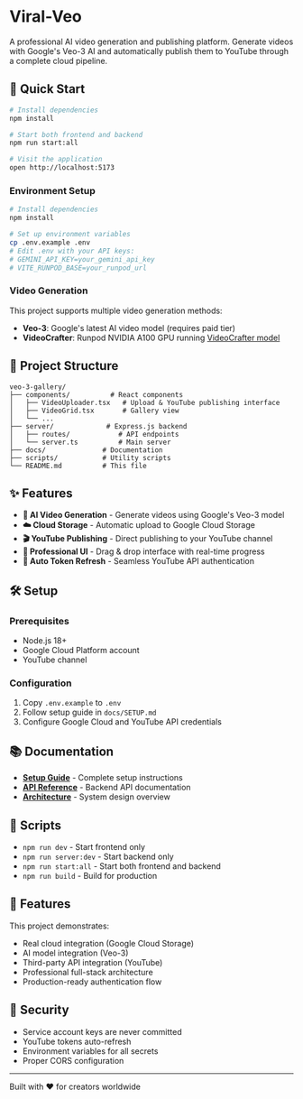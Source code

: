 # Viral-Veo

A professional AI video generation and publishing platform. Generate videos with Google's Veo-3 AI and automatically publish them to YouTube through a complete cloud pipeline.

## 🚀 Quick Start

```bash
# Install dependencies
npm install

# Start both frontend and backend
npm run start:all

# Visit the application
open http://localhost:5173
```

### Environment Setup

```bash
# Install dependencies
npm install

# Set up environment variables
cp .env.example .env
# Edit .env with your API keys:
# GEMINI_API_KEY=your_gemini_api_key
# VITE_RUNPOD_BASE=your_runpod_url
```

### Video Generation

This project supports multiple video generation methods:

- **Veo-3**: Google's latest AI video model (requires paid tier)
- **VideoCrafter**: Runpod NVIDIA A100 GPU running [VideoCrafter model](https://github.com/AILab-CVC/VideoCrafter)

## 📁 Project Structure

```
veo-3-gallery/
├── components/          # React components
│   ├── VideoUploader.tsx   # Upload & YouTube publishing interface
│   ├── VideoGrid.tsx       # Gallery view
│   └── ...
├── server/             # Express.js backend
│   ├── routes/            # API endpoints
│   └── server.ts          # Main server
├── docs/              # Documentation
├── scripts/           # Utility scripts
└── README.md          # This file
```

## ✨ Features

- **🤖 AI Video Generation** - Generate videos using Google's Veo-3 model
- **☁️ Cloud Storage** - Automatic upload to Google Cloud Storage
- **🎬 YouTube Publishing** - Direct publishing to your YouTube channel
- **🎨 Professional UI** - Drag & drop interface with real-time progress
- **🔄 Auto Token Refresh** - Seamless YouTube API authentication

## 🛠️ Setup

### Prerequisites
- Node.js 18+
- Google Cloud Platform account
- YouTube channel

### Configuration
1. Copy `.env.example` to `.env`
2. Follow setup guide in `docs/SETUP.md`
3. Configure Google Cloud and YouTube API credentials

## 📚 Documentation

- **[Setup Guide](docs/SETUP.md)** - Complete setup instructions
- **[API Reference](docs/API.md)** - Backend API documentation
- **[Architecture](docs/ARCHITECTURE.md)** - System design overview

## 🎯 Scripts

- `npm run dev` - Start frontend only
- `npm run server:dev` - Start backend only
- `npm run start:all` - Start both frontend and backend
- `npm run build` - Build for production

## 🚀 Features

This project demonstrates:
- Real cloud integration (Google Cloud Storage)
- AI model integration (Veo-3)
- Third-party API integration (YouTube)
- Professional full-stack architecture
- Production-ready authentication flow

## 🔐 Security

- Service account keys are never committed
- YouTube tokens auto-refresh
- Environment variables for all secrets
- Proper CORS configuration

---

Built with ❤️ for creators worldwide
